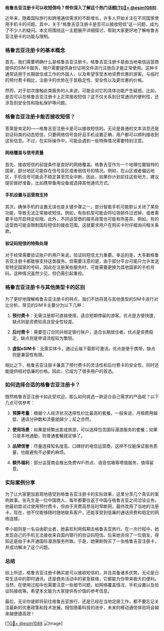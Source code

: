 **格鲁吉亚注册卡可以收短信吗？带你深入了解这个热门话题[[TG💪+ @esim1088](https://t.me/s/esim1088)]**

近年来，随着国际旅行和跨境通信需求的不断增长，许多人开始关注在不同国家使用手机卡的问题。其中，关于“格鲁吉亚注册卡是否可以接收短信”这一问题，成为了不少人的疑问。本文将围绕这一主题展开详细探讨，帮助大家更好地了解格鲁吉亚注册卡的功能与限制。

### 格鲁吉亚注册卡的基本概念

首先，我们需要明确什么是格鲁吉亚注册卡。格鲁吉亚注册卡是由当地电信运营商提供的SIM卡服务，用户需要提供身份证明文件进行注册后才能正常使用。这种卡通常适用于长期居住或工作的外国人，以及希望享受本地资费优惠的游客。与临时的预付费卡相比，注册卡的优势在于其稳定性、安全性以及更优惠的价格。

然而，对于初次接触此类服务的人来说，可能会对它的具体功能产生疑惑。比如，是否可以在格鲁吉亚注册卡上正常接收短信？这不仅关系到日常通讯的便利性，还涉及到安全性和隐私保护等问题。

### 格鲁吉亚注册卡能否接收短信？

答案是肯定的——格鲁吉亚注册卡是可以接收短信的。无论是普通的文本消息还是验证码类的动态短信，只要网络信号良好且手机设置正确，用户都可以顺利接收到这些信息。不过，在实际操作中，可能会遇到一些特殊情况需要特别注意。

#### 网络覆盖与信号质量

首先，接收短信的前提条件是良好的网络覆盖。格鲁吉亚作为一个地理位置独特的国家，部分地区可能存在信号盲区或者弱信号的情况。例如，在山区或者偏远地区，手机信号可能会不稳定甚至完全中断。因此，如果你计划前往这些地方，建议提前做好准备，比如携带备用设备或选择其他通讯方式。

#### 手机设置与运营商支持

其次，确保手机的设置无误也是关键步骤之一。部分智能手机可能默认关闭了某些功能，导致无法正常接收短信。例如，有些机型可能会将垃圾邮件过滤掉，或者需要手动开启特定权限。此外，不同运营商的服务政策也可能有所差异。例如，有的运营商可能会限制国际短信的接收范围，这就要求用户在购买卡时仔细询问相关条款。

#### 验证码短信的特殊处理

对于经常需要验证账户的用户来说，验证码短信尤为重要。幸运的是，大多数格鲁吉亚注册卡都能够支持这类服务。但需要注意的是，由于部分平台可能只允许发送至特定国家的号码，因此在注册某些服务时，可能需要更换为其他国家的手机号码。这种情况虽然少见，但仍需引起重视。

### 格鲁吉亚注册卡与其他类型卡的区别

为了更好地理解格鲁吉亚注册卡的特点，我们不妨将其与其他类型的SIM卡进行对比分析。常见的SIM卡主要分为以下几种：

1. **预付费卡**：无需注册即可直接使用，适合短期停留的游客。优点是方便快捷，缺点则是资费较高且安全性较差。
   
2. **后付费卡**：需要签订合同并绑定银行账户，适合长期居住者。优点是资费稳定，缺点则是申请流程较为繁琐。
   
3. **虚拟eSIM卡**：无需实体卡，通过云端下载即可激活。优点是便于携带，缺点则是兼容性有限。

相比之下，格鲁吉亚注册卡兼具了预付费卡的灵活性和后付费卡的安全性，同时还能提供相对低廉的价格。因此，它成为了很多用户的首选。

### 如何选择合适的格鲁吉亚注册卡？

既然格鲁吉亚注册卡如此受欢迎，那么如何挑选一款适合自己需求的产品呢？以下几点可供参考：

1. **预算考量**：根据个人经济状况选择性价比最高的套餐。一般来说，月租费用越低，通话分钟数和流量就越少；反之亦然。

2. **使用场景**：如果是频繁出差或旅游，可以选择包含国际漫游服务的套餐；如果只是本地通勤，则普通套餐就足够了。

3. **品牌信誉**：尽量选择知名度高、口碑好的电信运营商，这样不仅能保证服务质量，也能避免不必要的麻烦。

4. **额外福利**：部分运营商会推出免费WiFi热点、语音信箱等增值服务，值得留意。

### 实际案例分享

为了让大家更加直观地感受到格鲁吉亚注册卡的实际效果，这里分享几个真实的案例故事。张先生是一位中国商人，每年都要往返于中国与格鲁吉亚之间洽谈业务。他最初尝试过使用预付费卡，但由于资费高昂且时常断网，最终改用了当地的注册卡。现在，他不仅能够随时随地联系客户，还能享受到低廉的通话资费和稳定的网络连接。

李小姐则是一名自由职业者，她喜欢利用假期去格鲁吉亚旅行。在一次行程中，她发现自己的手机无法接收来自国内银行的验证码短信。后来她咨询了一位朋友，得知这是由于未开通国际漫游服务所致。于是，她果断购买了一张格鲁吉亚注册卡，并成功解决了这个问题。

### 总结

综上所述，格鲁吉亚注册卡确实是可以接收短信的，并且具备诸多优势。无论是日常生活中的即时通讯，还是商务活动中的紧急联络，它都能为你带来极大的便利。当然，在使用过程中也需要注意一些细节问题，如网络覆盖情况、手机设置以及验证码接收等。希望本文能为大家提供有价值的参考信息。

最后，无论你是即将前往格鲁吉亚旅行，还是已经在当地定居工作，都不要忘记关注最新的优惠政策和技术发展。相信随着科技的进步，未来的移动通信体验将会越来越便捷高效！

[[TG💪+ @esim1088](https://t.me/s/esim1088) ![Image](https://i.postimg.cc/4NQfJmqS/Snipaste-2025-05-13-00-14-12.png)]